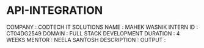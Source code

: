 # API-INTEGRATION
COMPANY : CODTECH IT SOLUTIONS
NAME : MAHEK WASNIK
INTERN ID : CT04DG2549
DOMAIN : FULL STACK DEVELOPMENT
DURATION : 4 WEEKS 
MENTOR : NEELA SANTOSH
DESCRIPTION : 
OUTPUT : 
